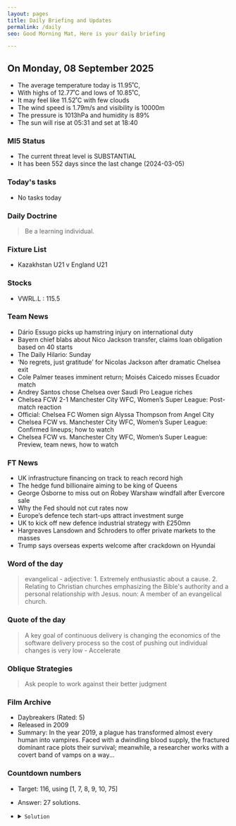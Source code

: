 ```yaml
---
layout: pages
title: Daily Briefing and Updates
permalink: /daily
seo: Good Morning Mat, Here is your daily briefing

---
```


<!-- weather_marker starts -->
## On Monday, 08 September 2025

- The average temperature today is 11.95˚C,
- With highs of 12.77˚C and lows of 10.85˚C,
- It may feel like 11.52˚C with few clouds
- The wind speed is 1.79m/s and visibility is 10000m
- The pressure is 1013hPa and humidity is 89%
- The sun will rise at 05:31 and set at 18:40

<!-- weather_marker ends -->

### MI5 Status
<!-- threat_marker starts -->
- The current threat level is <span class="highlighter">SUBSTANTIAL</span>
- It has been 552 days since the last change (2024-03-05)

<!-- threat_marker ends -->

### Today's tasks
<!-- task_marker starts -->
- No tasks today
<!-- task_marker ends -->

### Daily Doctrine
<!-- doctrine_marker starts -->
> Be a learning individual.
<!-- doctrine_marker ends -->

### Fixture List

<!-- fixture_marker starts -->
- Kazakhstan U21 v England U21
<!-- fixture_marker ends -->

### Stocks

<!-- stocks_marker starts -->

- VWRL.L : 115.5 

<!-- stocks_marker ends -->

### Team News
<!-- news_marker starts -->

- Dário Essugo picks up hamstring injury on international duty
- Bayern chief blabs about Nico Jackson transfer, claims loan obligation based on 40 starts
- The Daily Hilario: Sunday
- ‘No regrets, just gratitude’ for Nicolas Jackson after dramatic Chelsea exit
- Cole Palmer teases imminent return; Moisés Caicedo misses Ecuador match
- Andrey Santos chose Chelsea over Saudi Pro League riches
- Chelsea FCW 2-1 Manchester City WFC, Women’s Super League: Post-match reaction
- Official: Chelsea FC Women sign Alyssa Thompson from Angel City
- Chelsea FCW vs. Manchester City WFC, Women’s Super League: Confirmed lineups; how to watch
- Chelsea FCW vs. Manchester City WFC, Women’s Super League: Preview, team news, how to watch

<!-- news_marker ends -->

### FT News

<!-- ftnews_marker starts -->

- UK infrastructure financing on track to reach record high
- The hedge fund billionaire aiming to be king of Queens
- George Osborne to miss out on Robey Warshaw windfall after Evercore sale
- Why the Fed should not cut rates now
- Europe’s defence tech start-ups attract investment surge
- UK to kick off new defence industrial strategy with £250mn
- Hargreaves Lansdown and Schroders to offer private markets to the masses
- Trump says overseas experts welcome after crackdown on Hyundai

<!-- ftnews_marker ends -->

### Word of the day

<!-- word_marker starts -->

 > evangelical - adjective: 1. Extremely enthusiastic about a cause. 2. Relating to Christian churches emphasizing the Bible's authority and a personal relationship with Jesus. noun: A member of an evangelical church.

<!-- word_marker ends -->

### Quote of the day
<!-- quote_marker starts -->

> A key goal of continuous delivery is changing the economics of the software delivery process so the cost of pushing out individual changes is very low - Accelerate

<!-- quote_marker ends -->

### Oblique Strategies
<!-- eno_marker starts -->
> Ask people to work against their better judgment

<!-- eno_marker ends -->

### Film Archive

<!-- film_marker starts -->
- Daybreakers (Rated: 5)
- Released in 2009
- Summary: In the year 2019, a plague has transformed almost every human into vampires. Faced with a dwindling blood supply, the fractured dominant race plots their survival; meanwhile, a researcher works with a covert band of vamps on a way...
<!-- film_marker ends -->

### Countdown numbers
<!-- game_marker starts -->

- Target: 116, using [1, 7, 8, 9, 10, 75]
- Answer: 27 solutions.

- <details><summary><code>Solution</code></summary>

  Solution: 10 x 9 + 75 - ( 8 - 1 ) x 7

   </details>

<!-- game_marker ends -->
